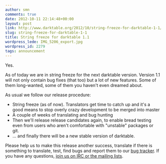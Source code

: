 ```yaml
---
author: smn
comments: true
date: 2012-10-11 22:14:48+00:00
layout: post
link: http://www.darktable.org/2012/10/string-freeze-for-darktable-1-1/
slug: string-freeze-for-darktable-1-1
title: String freeze for darktable 1.1
wordpress_lede: IMG_5206_export.jpg
wordpress_id: 2279
tags: announcement
---
```


Yes.

As of today we are in string freeze for the next darktable version. Version 1.1 will not only contain bug fixes (that too) but a lot of new features. Some of them long-wanted, some of them you haven't even dreamed about.

As usual we follow our release procedure:

* String freeze (as of now). Translators get time to catch up and it's a good means to stop overly crazy development to be merged into master
* A couple of weeks of translating and bug hunting
* Then we'll release release candidates again, to enable bread testing even from users who aren't comfortable with "unstable" packages or git.
* ...&nbsp;and finally there will be a new stable version of darktable.

Please help us to make this release another success, translate if there is something to translate, test, find bugs and report them to our [bug tracker](https://darktable.org/redmine/projects/darktable/issues). If you have any questions, [join us on IRC or the mailing lists]({filename}/pages/contact.md).
